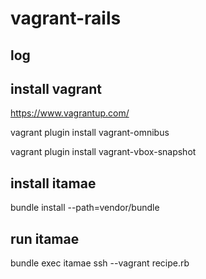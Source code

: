# vagrant-rails

## log

## install vagrant

https://www.vagrantup.com/

vagrant plugin install vagrant-omnibus

vagrant plugin install vagrant-vbox-snapshot

## install itamae

bundle install --path=vendor/bundle

## run itamae

bundle exec itamae ssh --vagrant recipe.rb


